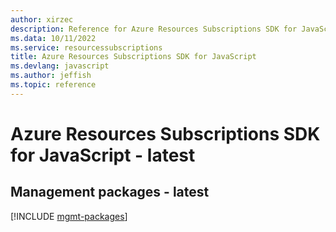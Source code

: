 ```yaml
---
author: xirzec
description: Reference for Azure Resources Subscriptions SDK for JavaScript
ms.data: 10/11/2022
ms.service: resourcessubscriptions
title: Azure Resources Subscriptions SDK for JavaScript
ms.devlang: javascript
ms.author: jeffish
ms.topic: reference
---
```

# Azure Resources Subscriptions SDK for JavaScript - latest

## Management packages - latest
[!INCLUDE [mgmt-packages](resources-subscriptions-mgmt-index.md)]